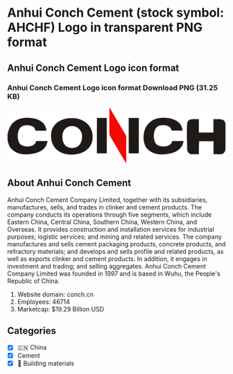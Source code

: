 # Anhui Conch Cement (stock symbol: AHCHF) Logo in transparent PNG format

## Anhui Conch Cement Logo icon format

### Anhui Conch Cement Logo icon format Download PNG (31.25 KB)

![Anhui Conch Cement Logo icon format Download PNG (31.25 KB)](/img/orig/AHCHF-70329dee.png)

## About Anhui Conch Cement

Anhui Conch Cement Company Limited, together with its subsidiaries, manufactures, sells, and trades in clinker and cement products. The company conducts its operations through five segments, which include Eastern China, Central China, Southern China, Western China, and Overseas. It provides construction and installation services for industrial purposes; logistic services; and mining and related services. The company manufactures and sells cement packaging products, concrete products, and refractory materials; and develops and sells profile and related products, as well as exports clinker and cement products. In addition, it engages in investment and trading; and selling aggregates. Anhui Conch Cement Company Limited was founded in 1997 and is based in Wuhu, the People's Republic of China.

1. Website domain: conch.cn
2. Employees: 46714
3. Marketcap: $19.29 Billion USD


## Categories
- [x] 🇨🇳 China
- [x] Cement
- [x] 🧱 Building materials
